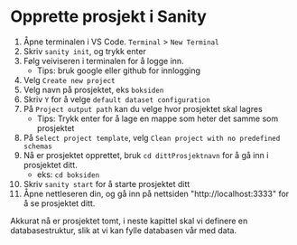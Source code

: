 # Opprette prosjekt i Sanity

1. Åpne terminalen i VS Code. `Terminal` > `New Terminal`
2. Skriv `sanity init`, og trykk enter
3. Følg veiviseren i terminalen for å logge inn.
   - Tips: bruk google eller github for innlogging
4. Velg `Create new project`
5. Velg navn på prosjektet, eks `boksiden`
6. Skriv `Y` for å velge `default dataset configuration`
7. På `Project output path` kan du velge hvor prosjektet skal lagres
   - Tips: Trykk enter for å lage en mappe som heter det samme som prosjektet
8. På `Select project template`, velg `Clean project with no predefined schemas`
9. Nå er prosjektet opprettet, bruk `cd dittProsjektnavn` for å gå inn i prosjektet ditt.
    - eks: `cd boksiden`
10. Skriv `sanity start` for å starte prosjektet ditt
11. Åpne nettleseren din, og gå inn på nettsiden "http://localhost:3333" for å se prosjektet ditt.

Akkurat nå er prosjektet tomt, i neste kapittel skal vi definere en databasestruktur, slik at vi kan fylle databasen vår med data.
